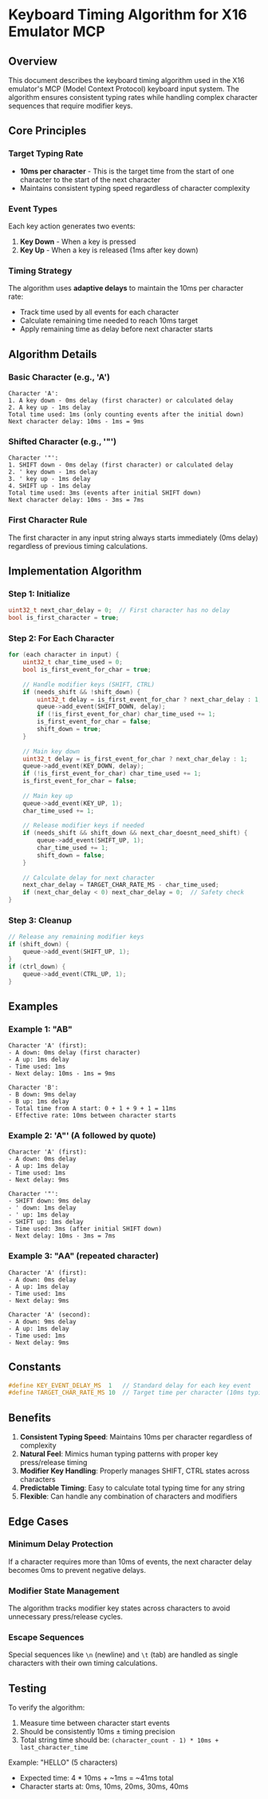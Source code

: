 # Keyboard Timing Algorithm for X16 Emulator MCP

## Overview

This document describes the keyboard timing algorithm used in the X16 emulator's MCP (Model Context Protocol) keyboard input system. The algorithm ensures consistent typing rates while handling complex character sequences that require modifier keys.

## Core Principles

### Target Typing Rate
- **10ms per character** - This is the target time from the start of one character to the start of the next character
- Maintains consistent typing speed regardless of character complexity

### Event Types
Each key action generates two events:
1. **Key Down** - When a key is pressed
2. **Key Up** - When a key is released (1ms after key down)

### Timing Strategy
The algorithm uses **adaptive delays** to maintain the 10ms per character rate:
- Track time used by all events for each character
- Calculate remaining time needed to reach 10ms target
- Apply remaining time as delay before next character starts

## Algorithm Details

### Basic Character (e.g., 'A')
```
Character 'A':
1. A key down - 0ms delay (first character) or calculated delay
2. A key up - 1ms delay
Total time used: 1ms (only counting events after the initial down)
Next character delay: 10ms - 1ms = 9ms
```

### Shifted Character (e.g., '"')
```
Character '"':
1. SHIFT down - 0ms delay (first character) or calculated delay  
2. ' key down - 1ms delay
3. ' key up - 1ms delay
4. SHIFT up - 1ms delay
Total time used: 3ms (events after initial SHIFT down)
Next character delay: 10ms - 3ms = 7ms
```

### First Character Rule
The first character in any input string always starts immediately (0ms delay) regardless of previous timing calculations.

## Implementation Algorithm

### Step 1: Initialize
```cpp
uint32_t next_char_delay = 0;  // First character has no delay
bool is_first_character = true;
```

### Step 2: For Each Character
```cpp
for (each character in input) {
    uint32_t char_time_used = 0;
    bool is_first_event_for_char = true;
    
    // Handle modifier keys (SHIFT, CTRL)
    if (needs_shift && !shift_down) {
        uint32_t delay = is_first_event_for_char ? next_char_delay : 1;
        queue->add_event(SHIFT_DOWN, delay);
        if (!is_first_event_for_char) char_time_used += 1;
        is_first_event_for_char = false;
        shift_down = true;
    }
    
    // Main key down
    uint32_t delay = is_first_event_for_char ? next_char_delay : 1;
    queue->add_event(KEY_DOWN, delay);
    if (!is_first_event_for_char) char_time_used += 1;
    is_first_event_for_char = false;
    
    // Main key up
    queue->add_event(KEY_UP, 1);
    char_time_used += 1;
    
    // Release modifier keys if needed
    if (needs_shift && shift_down && next_char_doesnt_need_shift) {
        queue->add_event(SHIFT_UP, 1);
        char_time_used += 1;
        shift_down = false;
    }
    
    // Calculate delay for next character
    next_char_delay = TARGET_CHAR_RATE_MS - char_time_used;
    if (next_char_delay < 0) next_char_delay = 0;  // Safety check
}
```

### Step 3: Cleanup
```cpp
// Release any remaining modifier keys
if (shift_down) {
    queue->add_event(SHIFT_UP, 1);
}
if (ctrl_down) {
    queue->add_event(CTRL_UP, 1);
}
```

## Examples

### Example 1: "AB"
```
Character 'A' (first):
- A down: 0ms delay (first character)
- A up: 1ms delay
- Time used: 1ms
- Next delay: 10ms - 1ms = 9ms

Character 'B':
- B down: 9ms delay
- B up: 1ms delay
- Total time from A start: 0 + 1 + 9 + 1 = 11ms
- Effective rate: 10ms between character starts
```

### Example 2: 'A"' (A followed by quote)
```
Character 'A' (first):
- A down: 0ms delay
- A up: 1ms delay  
- Time used: 1ms
- Next delay: 9ms

Character '"':
- SHIFT down: 9ms delay
- ' down: 1ms delay
- ' up: 1ms delay
- SHIFT up: 1ms delay
- Time used: 3ms (after initial SHIFT down)
- Next delay: 10ms - 3ms = 7ms
```

### Example 3: "AA" (repeated character)
```
Character 'A' (first):
- A down: 0ms delay
- A up: 1ms delay
- Time used: 1ms
- Next delay: 9ms

Character 'A' (second):
- A down: 9ms delay
- A up: 1ms delay
- Time used: 1ms
- Next delay: 9ms
```

## Constants

```cpp
#define KEY_EVENT_DELAY_MS  1   // Standard delay for each key event
#define TARGET_CHAR_RATE_MS 10  // Target time per character (10ms typing rate)
```

## Benefits

1. **Consistent Typing Speed**: Maintains 10ms per character regardless of complexity
2. **Natural Feel**: Mimics human typing patterns with proper key press/release timing
3. **Modifier Key Handling**: Properly manages SHIFT, CTRL states across characters
4. **Predictable Timing**: Easy to calculate total typing time for any string
5. **Flexible**: Can handle any combination of characters and modifiers

## Edge Cases

### Minimum Delay Protection
If a character requires more than 10ms of events, the next character delay becomes 0ms to prevent negative delays.

### Modifier State Management
The algorithm tracks modifier key states across characters to avoid unnecessary press/release cycles.

### Escape Sequences
Special sequences like `\n` (newline) and `\t` (tab) are handled as single characters with their own timing calculations.

## Testing

To verify the algorithm:
1. Measure time between character start events
2. Should be consistently 10ms ± timing precision
3. Total string time should be: `(character_count - 1) * 10ms + last_character_time`

Example: "HELLO" (5 characters)
- Expected time: 4 * 10ms + ~1ms = ~41ms total
- Character starts at: 0ms, 10ms, 20ms, 30ms, 40ms
